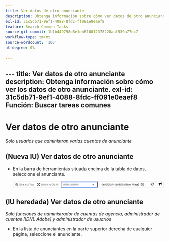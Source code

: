 ```yaml
---
title: Ver datos de otro anunciante
description: Obtenga información sobre cómo ver datos de otro anunciante.
exl-id: 31c5db71-9ef1-4088-8fdc-ff091e0eaef8
feature: Search Common Tasks
source-git-commit: 1b1b449798d8e1eb610012378228aaf539a77dc7
workflow-type: tm+mt
source-wordcount: '105'
ht-degree: 0%

---
```


&#x200B;---
title: Ver datos de otro anunciante
description: Obtenga información sobre cómo ver los datos de otro anunciante.
exl-id: 31c5db71-9ef1-4088-8fdc-ff091e0eaef8
Función: Buscar tareas comunes
---
# Ver datos de otro anunciante

*Solo usuarios que administran varias cuentas de anunciante*

## (Nueva IU) Ver datos de otro anunciante

* En la barra de herramientas situada encima de la tabla de datos, seleccione el anunciante.

  ![Selector de anunciante en la barra de herramientas](/help/search-social-commerce/assets/advertiser-selector.png "Selector de anunciante en la barra de herramientas")

## (IU heredada) Ver datos de otro anunciante

*Sólo funciones de administrador de cuentas de agencia, administrador de cuentas [!DNL Adobe] y administrador de usuarios*

* En la lista de anunciantes en la parte superior derecha de cualquier página, seleccione el anunciante.
